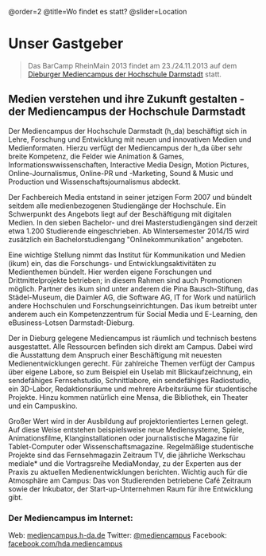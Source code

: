 @order=2
@title=Wo findet es statt?
@slider=Location
# Unser Gastgeber

> Das BarCamp RheinMain 2013 findet am 23./24.11.2013 auf dem [Dieburger Mediencampus der Hochschule Darmstadt](http://www.h-da.de/hochschule/standorte/dieburg/) statt.

## Medien verstehen und ihre Zukunft gestalten - der Mediencampus der Hochschule Darmstadt

Der Mediencampus der Hochschule Darmstadt (h_da) beschäftigt sich in Lehre, Forschung und Entwicklung mit neuen und innovativen Medien und Medienformaten. Hierzu verfügt der Mediencampus der h_da über sehr breite Kompetenz, die Felder wie Animation & Games, Informationswwissenschaften, Interactive Media Design, Motion Pictures, Online-Journalismus, Online-PR und -Marketing, Sound & Music und Production und Wissenschaftsjournalismus abdeckt.

Der Fachbereich Media entstand in seiner jetzigen Form 2007 und bündelt seitdem alle medienbezogenen Studiengänge der Hochschule. Ein Schwerpunkt des Angebots liegt auf der Beschäftigung mit digitalen Medien. In den sieben Bachelor- und drei Masterstudiengängen sind derzeit etwa 1.200 Studierende eingeschrieben. Ab Wintersemester 2014/15 wird zusätzlich ein Bachelorstudiengang "Onlinekommunikation" angeboten.

Eine wichtige Stellung nimmt das Institut für Kommunikation und Medien (ikum) ein, das die Forschungs- und Entwicklungsaktivitäten zu Medienthemen bündelt. Hier werden eigene Forschungen und Drittmittelprojekte betrieben; in diesem Rahmen sind auch Promotionen möglich. Partner des ikum sind unter anderem die Pina Bausch-Stiftung, das Städel-Museum, die Daimler AG, die Software AG, IT for Work und natürlich andere Hochschulen und Forschungseinrichtungen. Das ikum betreibt unter anderem auch ein Kompetenzzentrum für Social Media und E-Learning, den eBusiness-Lotsen Darmstadt-Dieburg.

Der in Dieburg gelegene Mediencampus ist räumlich und technisch bestens ausgestattet. Alle Ressourcen befinden sich direkt am Campus. Dabei wird die Ausstattung dem Anspruch einer Beschäftigung mit neuesten Medienentwicklungen gerecht. Für zahlreiche Themen verfügt der Campus über eigene Labore, so zum Beispiel ein Uselab mit Blickaufzeichnung, ein sendefähiges Fernsehstudio, Schnittlabore, ein sendefähiges Radiostudio, ein 3D-Labor, Redaktionsräume und mehrere Arbeitsräume für studentische Projekte. Hinzu kommen natürlich eine Mensa, die Bibliothek, ein Theater und ein Campuskino.

Großer Wert wird in der Ausbildung auf projektorientiertes Lernen gelegt. Auf diese Weise entstehen beispielsweise neue Mediensysteme, Spiele, Animationsfilme, Klanginstallationen oder journalistische Magazine für Tablet-Computer oder Wissenschaftsmagazine. Regelmäßige studentische Projekte sind das Fernsehmagazin Zeitraum TV, die jährliche Werkschau mediale* und die Vortragsreihe MediaMonday, zu der Experten aus der Praxis zu aktuellen Medienentwicklungen berichten. Wichtig auch für die Atmosphäre am Campus: Das von Studierenden betriebene Café Zeitraum sowie der Inkubator, der Start-up-Unternehmen Raum für ihre Entwicklung gibt.

### Der Mediencampus im Internet:
Web: [mediencampus.h-da.de](https://mediencampus.h-da.de)
Twitter: [@mediencampus](https://twitter.com/mediencampus)
Facebook: [facebook.com/hda.mediencampus](https://www.facebook.com/hda.mediencampus)
